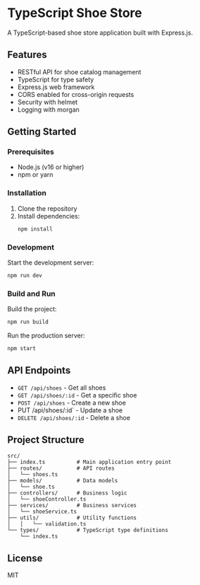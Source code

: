 # TypeScript Shoe Store

A TypeScript-based shoe store application built with Express.js.

## Features

- RESTful API for shoe catalog management
- TypeScript for type safety
- Express.js web framework
- CORS enabled for cross-origin requests
- Security with helmet
- Logging with morgan

## Getting Started

### Prerequisites

- Node.js (v16 or higher)
- npm or yarn

### Installation

1. Clone the repository
2. Install dependencies:
   ```bash
   npm install
   ```

### Development

Start the development server:
```bash
npm run dev
```

### Build and Run

Build the project:
```bash
npm run build
```

Run the production server:
```bash
npm start
```

## API Endpoints

- `GET /api/shoes` - Get all shoes
- `GET /api/shoes/:id` - Get a specific shoe
- `POST /api/shoes` - Create a new shoe
- PUT /api/shoes/:id` - Update a shoe
- `DELETE /api/shoes/:id` - Delete a shoe

## Project Structure

```
src/
├── index.ts          # Main application entry point
├── routes/           # API routes
│   └── shoes.ts
├── models/           # Data models
│   └── shoe.ts
├── controllers/      # Business logic
│   └── shoeController.ts
├── services/         # Business services
│   └── shoeService.ts
├── utils/            # Utility functions
│   │   └── validation.ts
└── types/            # TypeScript type definitions
    └── index.ts
```

## License

MIT